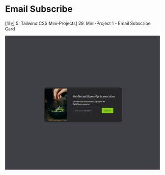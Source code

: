 # Email Subscribe

[섹션 5: Tailwind CSS Mini-Projects] 29. Mini-Project 1 - Email Subscribe Card

![Alt text](images/email-subscribe.png)

